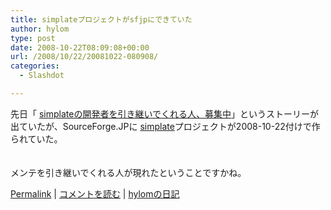 ```yaml
---
title: simplateプロジェクトがsfjpにできていた
author: hylom
type: post
date: 2008-10-22T08:09:08+00:00
url: /2008/10/22/20081022-080908/
categories:
  - Slashdot

---
```

先日「 [simplateの開発者を引き継いでくれる人、募集中][1]」というストーリーが出ていたが、SourceForge.JPに [simplate][2]プロジェクトが2008-10-22付けで作られていた。  
</br>   
メンテを引き継いでくれる人が現れたということですかね。 

   [Permalink][3] |    [コメントを読む][4] |    [hylomの日記][5] 

</br>

 [1]: http://slashdot.jp/developers/article.pl?sid=08/10/20/0610257
 [2]: http://sourceforge.jp/projects/simplate
 [3]: http://slashdot.jp/~hylom/journal/456029
 [4]: http://slashdot.jp/~hylom/journal/456029#acomments
 [5]: http://slashdot.jp/~hylom/journal/
